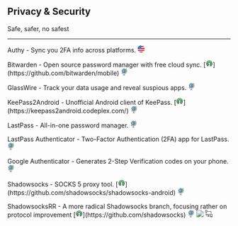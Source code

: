 ## Privacy & Security

Safe, safer, no safest

---

Authy - Sync you 2FA info across platforms. ![](../assets/united-states.png)

Bitwarden - Open source password manager with free cloud sync. [![](../assets/open-source-icon.png "GPL 3.0@GitHub: https://github.com/bitwarden/mobile")](https://github.com/bitwarden/mobile) ![](../assets/earth-globe.png)

GlassWire - Track your data usage and reveal suspious apps. ![](../assets/earth-globe.png)

KeePass2Android - Unofficial Android client of KeePass. [![](../assets/open-source-icon.png "GPL 2.0+@CodePlex: https://keepass2android.codeplex.com/")](https://keepass2android.codeplex.com/) ![](../assets/earth-globe.png)

LastPass - All-in-one password manager. ![](../assets/earth-globe.png)

LastPass Authenticator - Two-Factor Authentication (2FA) app for LastPass. ![](../assets/earth-globe.png)

Google Authenticator - Generates 2-Step Verification codes on your phone. ![](../assets/earth-globe.png)

Shadowsocks - SOCKS 5 proxy tool. [![](../assets/open-source-icon.png "GPL 3.0@GitHub: https://github.com/shadowsocks/shadowsocks-android")](https://github.com/shadowsocks/shadowsocks-android) ![](../assets/earth-globe.png)

ShadowsocksRR - A more radical Shadowsocks branch, focusing rather on protocol improvement [![](../assets/open-source-icon.png "GPL 3.0@GitHub: https://github.com/shadowsocks")](https://github.com/shadowsocks) ![](../assets/earth-globe.png) ![](../assets/usb.png) ![](../assets/multi_platform.png)
